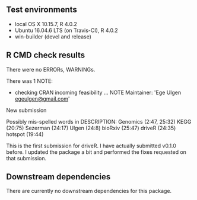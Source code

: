 ## Test environments
* local OS X 10.15.7, R 4.0.2
* Ubuntu 16.04.6 LTS (on Travis-CI), R 4.0.2
* win-builder (devel and release)

## R CMD check results
There were no ERRORs, WARNINGs. 

There was 1 NOTE:
* checking CRAN incoming feasibility ... NOTE
Maintainer: 'Ege Ulgen <egeulgen@gmail.com>'

New submission

Possibly mis-spelled words in DESCRIPTION:
  Genomics (2:47, 25:32)
  KEGG (20:75)
  Sezerman (24:17)
  Ulgen (24:8)
  bioRxiv (25:47)
  driveR (24:35)
  hotspot (19:44)

  This is the first submission for driveR. I have actually submitted v0.1.0 
  before. I updated the package a bit and performed the fixes requested on that 
  submission. 
  
## Downstream dependencies
There are currently no downstream dependencies for this package.
